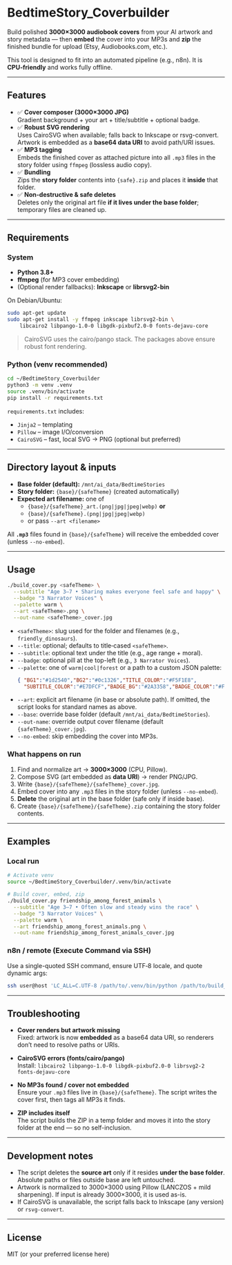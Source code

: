 # BedtimeStory_Coverbuilder

Build polished **3000×3000 audiobook covers** from your AI artwork and story metadata — then **embed** the cover into your MP3s and **zip** the finished bundle for upload (Etsy, Audiobooks.com, etc.).

This tool is designed to fit into an automated pipeline (e.g., n8n). It is **CPU‑friendly** and works fully offline.

---

## Features

- ✅ **Cover composer (3000×3000 JPG)**  
  Gradient background + your art + title/subtitle + optional badge.
- ✅ **Robust SVG rendering**  
  Uses CairoSVG when available; falls back to Inkscape or rsvg-convert. Artwork is embedded as a **base64 data URI** to avoid path/URI issues.
- ✅ **MP3 tagging**  
  Embeds the finished cover as attached picture into all `.mp3` files in the story folder using `ffmpeg` (lossless audio copy).
- ✅ **Bundling**  
  Zips the **story folder** contents into `{safe}.zip` and places it **inside** that folder.
- ✅ **Non-destructive & safe deletes**  
  Deletes only the original art file **if it lives under the base folder**; temporary files are cleaned up.

---

## Requirements

### System
- **Python 3.8+**
- **ffmpeg** (for MP3 cover embedding)
- (Optional render fallbacks): **Inkscape** or **librsvg2-bin**

On Debian/Ubuntu:
```bash
sudo apt-get update
sudo apt-get install -y ffmpeg inkscape librsvg2-bin \
    libcairo2 libpango-1.0-0 libgdk-pixbuf2.0-0 fonts-dejavu-core
```

> CairoSVG uses the cairo/pango stack. The packages above ensure robust font rendering.

### Python (venv recommended)

```bash
cd ~/BedtimeStory_Coverbuilder
python3 -m venv .venv
source .venv/bin/activate
pip install -r requirements.txt
```

`requirements.txt` includes:
- `Jinja2` – templating
- `Pillow` – image I/O/conversion
- `CairoSVG` – fast, local SVG → PNG (optional but preferred)

---

## Directory layout & inputs

- **Base folder (default):** `/mnt/ai_data/BedtimeStories`
- **Story folder:** `{base}/{safeTheme}` (created automatically)
- **Expected art filename:** one of
  - `{base}/{safeTheme}_art.(png|jpg|jpeg|webp)` **or**
  - `{base}/{safeTheme}.(png|jpg|jpeg|webp)`
  - or pass `--art <filename>`

All **`.mp3`** files found in `{base}/{safeTheme}` will receive the embedded cover (unless `--no-embed`).

---

## Usage

```bash
./build_cover.py <safeTheme> \
  --subtitle "Age 3–7 • Sharing makes everyone feel safe and happy" \
  --badge "3 Narrator Voices" \
  --palette warm \
  --art <safeTheme>.png \
  --out-name <safeTheme>_cover.jpg
```

- `<safeTheme>`: slug used for the folder and filenames (e.g., `friendly_dinosaurs`).
- `--title`: optional; defaults to title‑cased `<safeTheme>`.
- `--subtitle`: optional text under the title (e.g., age range + moral).
- `--badge`: optional pill at the top-left (e.g., `3 Narrator Voices`).
- `--palette`: one of `warm|cool|forest` or a path to a custom JSON palette:
  ```json
  { "BG1":"#1d2540","BG2":"#0c1326","TITLE_COLOR":"#F5F1E8",
    "SUBTITLE_COLOR":"#E7DFCF","BADGE_BG":"#2A3358","BADGE_COLOR":"#F5F1E8" }
  ```
- `--art`: explicit art filename (in base or absolute path). If omitted, the script looks for standard names as above.
- `--base`: override base folder (default `/mnt/ai_data/BedtimeStories`).
- `--out-name`: override output cover filename (default `{safeTheme}_cover.jpg`).
- `--no-embed`: skip embedding the cover into MP3s.

### What happens on run
1. Find and normalize art → **3000×3000** (CPU, Pillow).  
2. Compose SVG (art embedded as **data URI**) → render PNG/JPG.  
3. Write `{base}/{safeTheme}/{safeTheme}_cover.jpg`.  
4. Embed cover into any `.mp3` files in the story folder (unless `--no-embed`).  
5. **Delete** the original art in the base folder (safe only if inside base).  
6. Create `{base}/{safeTheme}/{safeTheme}.zip` containing the story folder contents.

---

## Examples

### Local run
```bash
# Activate venv
source ~/BedtimeStory_Coverbuilder/.venv/bin/activate

# Build cover, embed, zip
./build_cover.py friendship_among_forest_animals \
  --subtitle "Age 3–7 • Often slow and steady wins the race" \
  --badge "3 Narrator Voices" \
  --palette warm \
  --art friendship_among_forest_animals.png \
  --out-name friendship_among_forest_animals_cover.jpg
```

### n8n / remote (Execute Command via SSH)
Use a single-quoted SSH command, ensure UTF‑8 locale, and quote dynamic args:
```bash
ssh user@host 'LC_ALL=C.UTF-8 /path/to/.venv/bin/python /path/to/build_cover.py {{ $("Story Setup").item.json.safeTheme }} --subtitle "Age 3–7 • {{ $("Get Random Story Seed").item.json.moral.replace(/\"/g, "\\\"") }}" --badge "3 Narrator Voices" --palette warm --art "{{ $("Story Setup").item.json.safeTheme }}.png" --out-name "{{ $("Story Setup").item.json.safeTheme }}_cover.jpg"'
```

---

## Troubleshooting

- **Cover renders but artwork missing**  
  Fixed: artwork is now **embedded** as a base64 data URI, so renderers don’t need to resolve paths or URIs.

- **CairoSVG errors (fonts/cairo/pango)**  
  Install: `libcairo2 libpango-1.0-0 libgdk-pixbuf2.0-0 librsvg2-2 fonts-dejavu-core`

- **No MP3s found / cover not embedded**  
  Ensure your `.mp3` files live in `{base}/{safeTheme}`. The script writes the cover first, then tags all MP3s it finds.

- **ZIP includes itself**  
  The script builds the ZIP in a temp folder and moves it into the story folder at the end — so no self-inclusion.

---

## Development notes

- The script deletes the **source art** only if it resides **under the base folder**. Absolute paths or files outside base are left untouched.
- Artwork is normalized to 3000×3000 using Pillow (LANCZOS + mild sharpening). If input is already 3000×3000, it is used as-is.
- If CairoSVG is unavailable, the script falls back to Inkscape (any version) or `rsvg-convert`.

---

## License

MIT (or your preferred license here)

